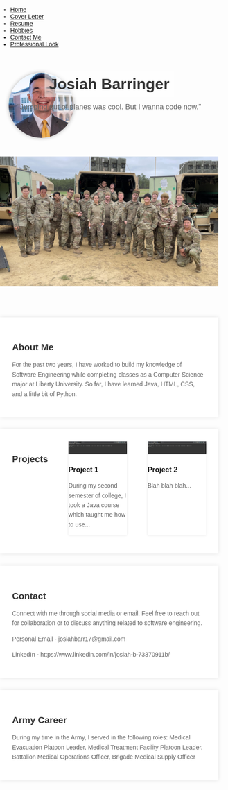 <!DOCTYPE html>
<html lang="en">
<head>
    <meta charset="UTF-8">
    <meta name="viewport" content="width=device-width, initial-scale=1.0">
    <link rel="stylesheet" href="styles.css">
    <title>Josiah Barringer</title>

<link rel="stylesheet" type="text/css" href="styles.css">
</head>
<body>
    <nav>
        <ul>
            <li><a href="index.html">Home</a></li>
            <li><a href="cover_letter.html">Cover Letter</a></li>
            <li><a href="resume.html">Resume</a></li>
            <li><a href="hobbies.html">Hobbies</a></li>
            <li><a href="contact.html">Contact Me</a></li>
            <li><a href="professional_look.html">Professional Look</a></li>
        </ul>
    </nav>
    <style>
        body {
            margin: 0;
            padding: 0;
            font-family: 'Arial', sans-serif;
        }
        .main-header {
            position: relative;
            color: #fff; /* Text color */
            text-align: center;
            padding: 40px 0; /* Adjust padding as needed */
            z-index: 2; /* Ensures the text is on top of the banner image */
            margin-bottom: -80px; /* Move header text towards the bottom */
        }
        .main-header h1 {
            margin: 0;
            font-size: 2.5em;
            background-color: rgba(255, 255, 255, 0.5); /* White shading around the text */
            padding: 10px; /* Padding around the text */
            display: inline-block; /* Allows padding to work properly */
        }
        .main-header p {
            font-size: 1.2em;
            margin-top: 10px;
        }
        #banner {
            width: 100%;
            max-height: 300px; /* Adjust the height as needed */
            object-fit: cover;
            padding: 40px 0;
            position: relative;
            z-index: 1; /* Ensure the banner image is behind the text */
        }
        #profile-pic {
            text-align: left; /* Align profile pic to the left */
            margin-top: -150px; /* Adjust as needed to align with the main header */
            margin-left: 20px; /* Adjust margin to position the profile pic */
        }
        #profile-pic img {
            width: 150px;
            height: 150px;
            border-radius: 50%;
            object-fit: cover;
            background-color: #fff;
            box-shadow: 0 0 10px rgba(0, 0, 0, 0.3);
        }
        section {
            max-width: 1200px;
            margin: 2em auto;
            padding: 2em;
            background-color: #fff;
            box-shadow: 0 0 10px rgba(0, 0, 0, 0.1);
        }
        h1,
        h2 {
            color: #333;
        }
        p {
            line-height: 1.6;
            color: #666;
        }
        .projects {
            display: flex;
            flex-wrap: wrap;
            justify-content: space-between;
            margin-top: 2em;
        }
        .project {
            flex: 0 1 calc(33.333% - 1em);
            margin-bottom: 1em;
            box-shadow: 0 0 5px rgba(0, 0, 0, 0.1);
        }
        .project img {
            max-width: 100%;
            height: auto;
        }
    </style>
</head>
<body>
    <header class="main-header">
        <h1>Josiah Barringer</h1>
        <p>"Jumping out of planes was cool. But I wanna code now."</p>
    </header>
    <div id="profile-pic">
        <img src="unnamed.jpg" alt="Profile Picture">
    </div>
    <img id="banner" src="Banner.jpg" alt="Banner Image">
    <section>
        <h2>About Me</h2>
        <p>
            For the past two years, I have worked to build my knowledge of Software Engineering while completing classes as a Computer Science major at Liberty University. So far, I have learned Java, HTML, CSS, and a little bit of Python.
        </p>
    </section>
    <section class="projects">
        <h2>Projects</h2>
        <!-- Example project module -->
        <div class="project">
            <img src="Screenshot 2023-11-27 130545.png" alt="Project 1">
            <h3>Project 1</h3>
            <p>During my second semester of college, I took a Java course which taught me how to use...</p>
        </div>
        <div class="project">
            <img src="Screenshot 2023-11-27 130545.png" alt="Project 1">
            <h3>Project 2</h3>
            <p>Blah blah blah...</p>
        </div>
        <!-- Add more project modules as needed -->
    </section>
    <section>
        <h2>Contact</h2>
        <p>
            Connect with me through social media or email. Feel free to reach out for collaboration or to discuss anything related to software engineering.
        </p>
        <p>
            Personal Email - josiahbarr17@gmail.com
        </p>
        <p>
            LinkedIn - https://www.linkedin.com/in/josiah-b-73370911b/
        </p>
    </section>
    <section>
        <h2>Army Career</h2>
        <p>
            During my time in the Army, I served in the following roles: Medical Evacuation Platoon Leader, Medical Treatment Facility Platoon Leader, Battalion Medical Operations Officer, Brigade Medical Supply Officer
        </p>
    </section>
</body>
</html>
